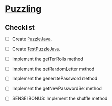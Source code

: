 # [Puzzling](https://login.codingdojo.com/m/315/9299/62851)

## Checklist

- [ ] Create [PuzzleJava](PuzzleJava.java).

- [ ] Create [TestPuzzleJava](TestPuzzleJava.java).

- [ ] Implement the getTenRolls method

- [ ] Implement the getRandomLetter method

- [ ] Implement the generatePassword method

- [ ] Implement the getNewPasswordSet method

- [ ] SENSEI BONUS: Implement the shuffle method